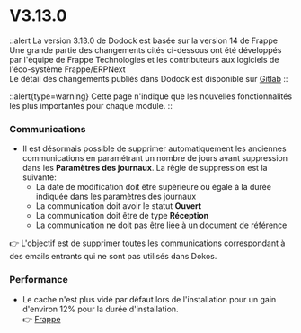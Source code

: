 # V3.13.0

::alert
La version 3.13.0 de Dodock est basée sur la version 14 de Frappe  
Une grande partie des changements cités ci-dessous ont été développés par l'équipe de Frappe Technologies et les contributeurs aux logiciels de l'éco-système Frappe/ERPNext  
Le détail des changements publiés dans Dodock est disponible sur [Gitlab](https://gitlab.com/dokos/dodock/-/releases/v3.13.0)
::

::alert{type=warning}
Cette page n'indique que les nouvelles fonctionnalités les plus importantes pour chaque module.
::

### Communications

- Il est désormais possible de supprimer automatiquement les anciennes communications en paramétrant un nombre de jours avant suppression dans les **Paramètres des journaux**.
 La règle de suppression est la suivante:
  - La date de modification doit être supérieure ou égale à la durée indiquée dans les paramètres des journaux
  - La communication doit avoir le statut **Ouvert**
  - La communication doit être de type **Réception**
  - La communication ne doit pas être liée à un document de référence  

:point_right: L'objectif est de supprimer toutes les communications correspondant à des emails entrants qui ne sont pas utilisés dans Dokos.

### Performance

- Le cache n'est plus vidé par défaut lors de l'installation pour un gain d'environ 12% pour la durée d'installation.  
:point_right: [Frappe](https://github.com/frappe/frappe/pull/19019)